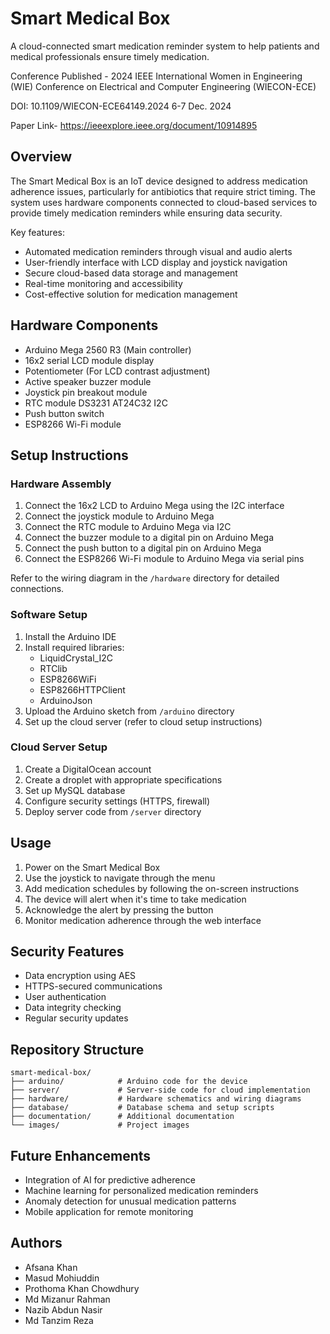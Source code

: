 # Smart Medical Box

A cloud-connected smart medication reminder system to help patients and medical professionals ensure timely medication.

Conference Published - 2024 IEEE International Women in Engineering (WIE) Conference on Electrical and Computer Engineering (WIECON-ECE)

DOI: 10.1109/WIECON-ECE64149.2024
6-7 Dec. 2024

Paper Link- https://ieeexplore.ieee.org/document/10914895
## Overview

The Smart Medical Box is an IoT device designed to address medication adherence issues, particularly for antibiotics that require strict timing. The system uses hardware components connected to cloud-based services to provide timely medication reminders while ensuring data security.

Key features:
- Automated medication reminders through visual and audio alerts
- User-friendly interface with LCD display and joystick navigation
- Secure cloud-based data storage and management
- Real-time monitoring and accessibility
- Cost-effective solution for medication management

## Hardware Components

- Arduino Mega 2560 R3 (Main controller)
- 16x2 serial LCD module display
- Potentiometer (For LCD contrast adjustment)
- Active speaker buzzer module
- Joystick pin breakout module
- RTC module DS3231 AT24C32 I2C
- Push button switch
- ESP8266 Wi-Fi module

## Setup Instructions

### Hardware Assembly

1. Connect the 16x2 LCD to Arduino Mega using the I2C interface
2. Connect the joystick module to Arduino Mega
3. Connect the RTC module to Arduino Mega via I2C
4. Connect the buzzer module to a digital pin on Arduino Mega
5. Connect the push button to a digital pin on Arduino Mega
6. Connect the ESP8266 Wi-Fi module to Arduino Mega via serial pins

Refer to the wiring diagram in the `/hardware` directory for detailed connections.

### Software Setup

1. Install the Arduino IDE
2. Install required libraries:
   - LiquidCrystal_I2C
   - RTClib
   - ESP8266WiFi
   - ESP8266HTTPClient
   - ArduinoJson
3. Upload the Arduino sketch from `/arduino` directory
4. Set up the cloud server (refer to cloud setup instructions)

### Cloud Server Setup

1. Create a DigitalOcean account
2. Create a droplet with appropriate specifications
3. Set up MySQL database
4. Configure security settings (HTTPS, firewall)
5. Deploy server code from `/server` directory

## Usage

1. Power on the Smart Medical Box
2. Use the joystick to navigate through the menu
3. Add medication schedules by following the on-screen instructions
4. The device will alert when it's time to take medication
5. Acknowledge the alert by pressing the button
6. Monitor medication adherence through the web interface

## Security Features

- Data encryption using AES
- HTTPS-secured communications
- User authentication
- Data integrity checking
- Regular security updates

## Repository Structure

```
smart-medical-box/
├── arduino/            # Arduino code for the device
├── server/             # Server-side code for cloud implementation
├── hardware/           # Hardware schematics and wiring diagrams
├── database/           # Database schema and setup scripts
├── documentation/      # Additional documentation
└── images/             # Project images
```

## Future Enhancements

- Integration of AI for predictive adherence
- Machine learning for personalized medication reminders
- Anomaly detection for unusual medication patterns
- Mobile application for remote monitoring

## Authors

- Afsana Khan
- Masud Mohiuddin
- Prothoma Khan Chowdhury
- Md Mizanur Rahman
- Nazib Abdun Nasir
- Md Tanzim Reza


